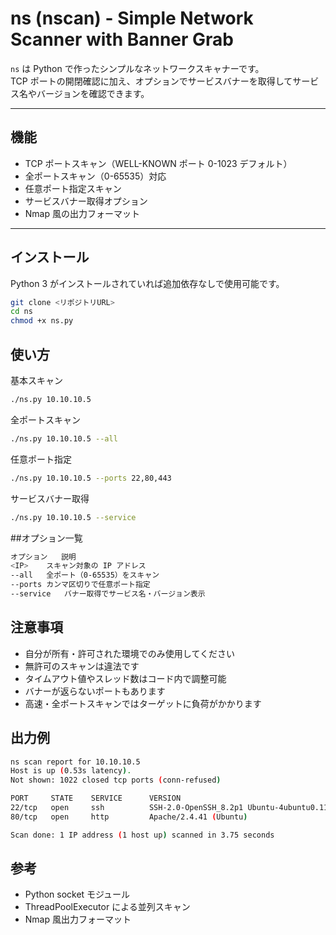 # ns (nscan) - Simple Network Scanner with Banner Grab

`ns` は Python で作ったシンプルなネットワークスキャナーです。  
TCP ポートの開閉確認に加え、オプションでサービスバナーを取得してサービス名やバージョンを確認できます。

---

## 機能

- TCP ポートスキャン（WELL-KNOWN ポート 0-1023 デフォルト）
- 全ポートスキャン（0-65535）対応
- 任意ポート指定スキャン
- サービスバナー取得オプション
- Nmap 風の出力フォーマット

---

## インストール

Python 3 がインストールされていれば追加依存なしで使用可能です。

```bash
git clone <リポジトリURL>
cd ns
chmod +x ns.py
```

## 使い方
基本スキャン
```bash
./ns.py 10.10.10.5
```

全ポートスキャン
```bash
./ns.py 10.10.10.5 --all
```

任意ポート指定
```bash
./ns.py 10.10.10.5 --ports 22,80,443
```

サービスバナー取得
```bash
./ns.py 10.10.10.5 --service
```
##オプション一覧
```bash
オプション	説明
<IP>	スキャン対象の IP アドレス
--all	全ポート（0-65535）をスキャン
--ports	カンマ区切りで任意ポート指定
--service	バナー取得でサービス名・バージョン表示
```

## 注意事項
- 自分が所有・許可された環境でのみ使用してください
- 無許可のスキャンは違法です
- タイムアウト値やスレッド数はコード内で調整可能
- バナーが返らないポートもあります
- 高速・全ポートスキャンではターゲットに負荷がかかります

## 出力例
```bash
ns scan report for 10.10.10.5
Host is up (0.53s latency).
Not shown: 1022 closed tcp ports (conn-refused)

PORT     STATE    SERVICE      VERSION
22/tcp   open     ssh          SSH-2.0-OpenSSH_8.2p1 Ubuntu-4ubuntu0.11
80/tcp   open     http         Apache/2.4.41 (Ubuntu)

Scan done: 1 IP address (1 host up) scanned in 3.75 seconds
```

## 参考
- Python socket モジュール
- ThreadPoolExecutor による並列スキャン
- Nmap 風出力フォーマット